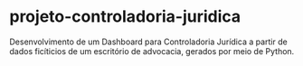 # projeto-controladoria-juridica
 Desenvolvimento de um Dashboard para Controladoria Jurídica a partir de dados ficíticios de um escritório de advocacia, gerados por meio de Python.
